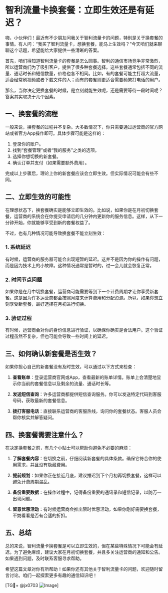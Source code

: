 # 智利流量卡换套餐：立即生效还是有延迟？

嗨，小伙伴们！最近有不少朋友问我关于智利流量卡的问题，特别是关于换套餐的事情。有人问：“我买了智利流量卡，想换套餐，能马上生效吗？”今天咱们就来聊聊这个话题，希望能给大家提供一些清晰的答案。

首先，咱们得知道智利流量卡的套餐是怎么回事。智利的通信市场竞争非常激烈，所以运营商们为了吸引客户，提供了很多种套餐选择。这些套餐通常包括不同的流量、通话时长和短信数量，价格也各不相同。比如，有的套餐可能主打超大流量，适合经常刷视频或者下载文件的人；而有的套餐则更适合需要频繁打电话的用户。

那么，当你决定更换套餐的时候，是立刻就能生效呢，还是需要等待一段时间呢？答案其实取决于几个因素。

## 一、换套餐的流程

一般来说，换套餐的过程并不复杂。大多数情况下，你只需要通过运营商的官方网站或者官方App操作即可。具体步骤可能是这样的：

1. 登录你的账户。
2. 找到“套餐管理”或者“我的服务”之类的选项。
3. 选择你想切换的新套餐。
4. 确认订单并支付（如果需要额外费用）。

完成以上步骤后，理论上你的新套餐应该会立即生效。但实际情况可能会有些不同。

## 二、立即生效的可能性

在理想状态下，换套餐确实是能够立即生效的。比如说，如果你是在月初切换套餐，运营商的系统会在你提交申请后的几分钟内更新你的服务信息。这样，从下一分钟开始，你就能够享受到新的套餐权益了。

不过，也有几种情况可能导致换套餐不能立刻生效：

### 1. 系统延迟

有时候，运营商的服务器可能会出现短暂的延迟。这并不是因为你的操作有问题，而是因为技术上的小故障。这种情况通常是暂时的，过一会儿就会恢复正常。

### 2. 时间节点问题

如果你是在月中切换套餐，运营商可能需要等到下一个计费周期才让你享受新套餐。这是因为许多运营商都会按照月度来计算费用和分配资源。所以，如果你想立刻享受新套餐，最好选择在月初进行切换。

### 3. 验证过程

有时候，运营商会对你的身份信息进行验证，以确保你确实是合法用户。这个验证过程虽然不复杂，但也可能会导致一些时间上的延迟。

## 三、如何确认新套餐是否生效？

如果你担心自己的新套餐没有及时生效，可以通过以下方式来检查：

1. **查看账单**：登录运营商官网或App，查看最新的账单详情。账单上会清楚地显示你当前的套餐信息以及剩余的流量、通话时长等。

2. **发送短信查询**：许多运营商都提供短信查询服务。你可以发送特定代码到客服号码，获取最新的套餐信息。

3. **拨打客服电话**：直接联系运营商的客服热线，询问你的套餐状态。客服人员会帮你核实并解答疑问。

## 四、换套餐需要注意什么？

在决定换套餐之前，有几个小贴士可以帮助你避免不必要的麻烦：

1. **了解套餐内容**：在切换之前，仔细阅读新套餐的具体条款。确保它符合你的使用需求，并且没有隐藏费用。

2. **提前规划**：如果你正在接近月底，建议推迟到下个月初再切换套餐，这样可以避免计费周期混乱。

3. **备份重要数据**：在操作过程中，记得备份重要的通讯录和短信记录，以防万一出现问题。

4. **留意优惠活动**：有时候运营商会推出限时优惠活动，如果你刚好需要换套餐，不妨看看是否有合适的折扣。

## 五、总结

总的来说，智利流量卡换套餐是可以立即生效的，但在某些特殊情况下可能会有延迟。为了避免麻烦，建议大家在月初切换套餐，并且多关注运营商的通知和公告。如果遇到问题，及时联系客服寻求帮助。

希望这篇文章对你有所帮助！如果你还有其他关于智利流量卡的问题，欢迎随时留言讨论。咱们一起探索更多有趣的通信知识吧！

[TG💪+ @jx0703 ![Image](https://github.com/user-attachments/assets/dbca1d08-cadb-493c-b0ec-ad6f7a83f270)]